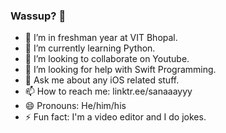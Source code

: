 ### Wassup? 👋

- 🔭 I’m in freshman year at VIT Bhopal.
- 🌱 I’m currently learning Python.
- 👯 I’m looking to collaborate on Youtube.
- 🤔 I’m looking for help with Swift Programming.
- 💬 Ask me about any iOS related stuff.
- 📫 How to reach me: linktr.ee/sanaaayyy
- 😄 Pronouns: He/him/his
- ⚡ Fun fact: I'm a video editor and I do jokes.
